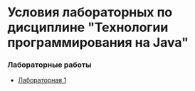 # Условия лабораторных по дисциплине "Технологии программирования на Java"

### Лабораторные работы
+ [Лабораторная 1](docs/lab-1.md)
